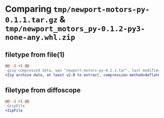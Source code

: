# Comparing `tmp/newport-motors-py-0.1.1.tar.gz` & `tmp/newport_motors_py-0.1.2-py3-none-any.whl.zip`

## filetype from file(1)

```diff
@@ -1 +1 @@
-gzip compressed data, was "newport-motors-py-0.1.1.tar", last modified: Wed Jun 21 03:49:03 2023, max compression
+Zip archive data, at least v2.0 to extract, compression method=deflate
```

## filetype from diffoscope

```diff
@@ -1 +1 @@
-GzipFile
+ZipFile
```

